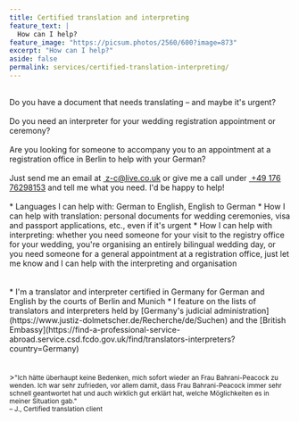 ```yaml
---
title: Certified translation and interpreting
feature_text: |
  How can I help?
feature_image: "https://picsum.photos/2560/600?image=873"
excerpt: "How can I help?"
aside: false
permalink: services/certified-translation-interpreting/
---
```


<br>
Do you have a document that needs translating – and maybe it's urgent?<br><br>
Do you need an interpreter for your wedding registration appointment or ceremony?<br><br>
Are you looking for someone to accompany you to an appointment at a registration office in Berlin to help with your German? 
<br><br>
Just send me an email at <a href="mailto:z-c@live.co.uk">&nbsp;z-c@live.co.uk</a> or give me a call under <a href="tel:004917676298153">&nbsp;+49 176 76298153</a> and tell me what you need. I'd be happy to help!
<br><br>
* Languages I can help with: German to English, English to German
* How I can help with translation: personal documents for wedding ceremonies, visa and passport applications, etc., even if it's urgent
* How I can help with interpreting: whether you need someone for your visit to the registry office for your wedding, you're organising an entirely bilingual wedding day, or you need someone for a general appointment at a registration office, just let me know and I can help with the interpreting and organisation
<br><br><br>
* I'm a translator and interpreter certified in Germany for German and English by the courts of Berlin and Munich
* I feature on the lists of translators and interpreters held by [Germany's judicial administration](https://www.justiz-dolmetscher.de/Recherche/de/Suchen) and the [British Embassy](https://find-a-professional-service-abroad.service.csd.fcdo.gov.uk/find/translators-interpreters?country=Germany)
<br><br><br>
><small>"Ich hätte überhaupt keine Bedenken, mich sofort wieder an Frau Bahrani-Peacock zu wenden. Ich war sehr zufrieden, vor allem damit, dass Frau Bahrani-Peacock immer sehr schnell geantwortet hat und auch wirklich gut erklärt hat, welche Möglichkeiten es in meiner Situation gab."<br>
– J., Certified translation client</small>